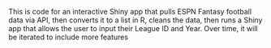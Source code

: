 This is code for an interactive Shiny app that pulls ESPN Fantasy football data via API, then
converts it to a list in R, cleans the data, then runs a Shiny app that allows the
user to input their League ID and Year. Over time, it will be iterated to include more features